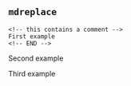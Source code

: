 ## `mdreplace`

<!-- __TEMPLATE: go run *.go -help
```
{{ . }}
```
-->

```
<!-- this contains a comment -->
First example
<!-- END -->
```
<!-- END -->

<!-- __JSON: go list -json
{{ .Doc }}
-->

Second example
<!-- END -->

<!-- __LINES: echo -e "hello\nworld"
{{ range . }}
* {{ . }}
{{ end }}
-->

Third example
<!-- END -->
